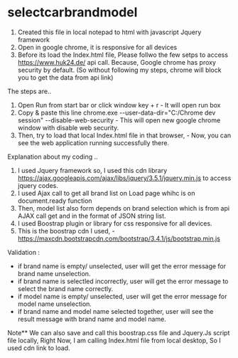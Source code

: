 # selectcarbrandmodel

1. Created this file in local notepad to html with javascript Jquery framework
2. Open in google chrome, it is responsive for all devices
3. Before its load the Index.html file, Please follwo the few setps to access https://www.huk24.de/ api call. Because, Google chrome has proxy security by default. 
(So without following my steps, chrome will block you to get the data from api link)


The steps are..

1. Open Run from start bar or click window key + r - It will open run box 
2. Copy & paste this line chrome.exe --user-data-dir="C:/Chrome dev session" --disable-web-security  - This will open new google chrome window with disable web security.
3. Then, try to load that local Index.html file in that browser, -  Now, you can see the web application running successfully there.

Explanation about my coding ..

1. I used Jquery framework so, I used this cdn library https://ajax.googleapis.com/ajax/libs/jquery/3.5.1/jquery.min.js  to access jquery codes.
2. I used Ajax call to get all brand list on Load page whihc is on document.ready function 
3. Then, model list also form depends on brand selection which is from api AJAX call get and in the format of JSON  string list.
3. I used Boostrap plugin or library for css responsive for all devices.
4. This is the boostrap cdn I used, - https://maxcdn.bootstrapcdn.com/bootstrap/3.4.1/js/bootstrap.min.js


Validation :

-  if brand name is empty/ unselected, user will get the error message for brand name unselection.
-  if brand name is selectled incorrectly, user will get the error message to select the brand name correctly.
-  if model name is empty/ unselected, user will get the error message for model name unselection. 
- if brand name and model name selected together, user will see the result message with brand name and model name.


Note** We can also save and call this boostrap.css file and Jquery.Js script file locally, Right Now, I am calling Index.html file from local desktop, So I used cdn link to load.  
 
 

